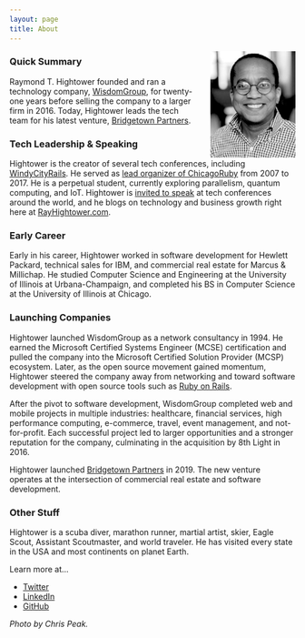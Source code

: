 ```yaml
---
layout: page
title: About
---
```

<img style="margin-left:20px" src="/images/rayhightower_bw.jpg" align="right" width="150" alt="Ray Hightower" title="Ray Hightower" />

### Quick Summary

Raymond T. Hightower founded and ran a technology company, [WisdomGroup](http://wisdomgroup.com), for twenty-one years before selling the company to a larger firm in 2016. Today, Hightower leads the tech team for his latest venture, [Bridgetown Partners](https://bridgetownpartners.com).

### Tech Leadership & Speaking

Hightower is the creator of several tech conferences, including [WindyCityRails](http://windycityrails.com). He served as [lead organizer of ChicagoRuby](/blog/2017/09/07/passing-the-chicagoruby-baton/) from 2007 to 2017. He is a perpetual student, currently exploring parallelism, quantum computing, and IoT. Hightower is [invited to speak](/speaking/) at tech conferences around the world, and he blogs on technology and business growth right here at [RayHightower.com](http://RayHightower.com).

### Early Career

Early in his career, Hightower worked in software development for Hewlett Packard, technical sales for IBM, and commercial real estate for Marcus & Millichap. He studied Computer Science and Engineering at the University of Illinois at Urbana-Champaign, and completed his BS in Computer Science at the University of Illinois at Chicago.

### Launching Companies

Hightower launched WisdomGroup as a network consultancy in 1994. He earned the Microsoft Certified Systems Engineer (MCSE) certification and pulled the company into the Microsoft Certified Solution Provider (MCSP) ecosystem. Later, as the open source movement gained momentum, Hightower steered the company away from networking and toward software development with open source tools such as [Ruby on Rails](/blog/2017/07/25/a-business-view-of-ruby-on-rails/).

After the pivot to software development, WisdomGroup completed web and mobile projects in multiple industries: healthcare, financial services, high performance computing, e-commerce, travel, event management, and not-for-profit. Each successful project led to larger opportunities and a stronger reputation for the company, culminating in the acquisition by 8th Light in 2016.

Hightower launched [Bridgetown Partners](https://bridgetownpartners.com) in 2019. The new venture operates at the intersection of commercial real estate and software development.

### Other Stuff

Hightower is a scuba diver, marathon runner, martial artist, skier, Eagle Scout, Assistant Scoutmaster, and world traveler. He has visited every state in the USA and most continents on planet Earth.

Learn more at...

* [Twitter](http://twitter.com/rayhightower)
* [LinkedIn](http://linkedin.com/in/rayhightower)
* [GitHub](http://github.com/rayhightower)

_Photo by Chris Peak._
